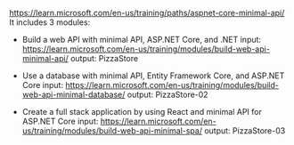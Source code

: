 https://learn.microsoft.com/en-us/training/paths/aspnet-core-minimal-api/
It includes 3 modules:
- Build a web API with minimal API, ASP.NET Core, and .NET
input: https://learn.microsoft.com/en-us/training/modules/build-web-api-minimal-api/
output: PizzaStore

- Use a database with minimal API, Entity Framework Core, and ASP.NET Core
input: https://learn.microsoft.com/en-us/training/modules/build-web-api-minimal-database/
output: PizzaStore-02


- Create a full stack application by using React and minimal API for ASP.NET Core
input: https://learn.microsoft.com/en-us/training/modules/build-web-api-minimal-spa/
output: PizzaStore-03